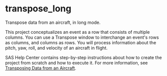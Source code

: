 # transpose_long

Transpose data from an aircraft, in long mode.

This project conceptualizes an event as a row that consists of multiple columns. You can use a Transpose window to interchange an event's rows as columns, and columns as rows. You will process information about the pitch, yaw, roll, and velocity of an aircraft in flight.

SAS Help Center contains step-by-step instructions about how to create the project from scratch and how to execute it. For more information, see [Transposing Data from an Aircraft](https://documentation.sas.com/?cdcId=espcdc&cdcVersion=default&docsetId=espstudio&docsetTarget=p0v0dhveocuk5gn186pk01cuhw0b.htm).
